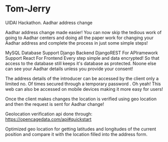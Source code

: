 # Tom-Jerry
UIDAI Hackathon.
Aadhar address change

Aadhar  address change made easier!
You can now skip the tedious work of going to Aadhar centers and doing all the paper work for changing your Aadhar address and complete the process in just some simple steps!

MySQL Database Support
Django Backend
DjangoREST For APIramework Support
React For Frontend
Every step simple and data encrypted! So that access to the database still keeps it's database as protected.
Noone else can see your Aadhar details unless you provide your consent!

The address details of the introducer can be accessed by the client only a limited no. Of times secured through a temporary password .
Oh yeah!
This web can also be accessed on mobile devices making it more easy for users!


Once the client makes changes the location is verified using geo location and then the request is sent for Aadhar change!

Geolocation verification api done through:
https://opencagedata.com/api#quickstart

Optimized geo location for getting latitudes and longitudes of the current position and compare it with the location filled into the address form.
